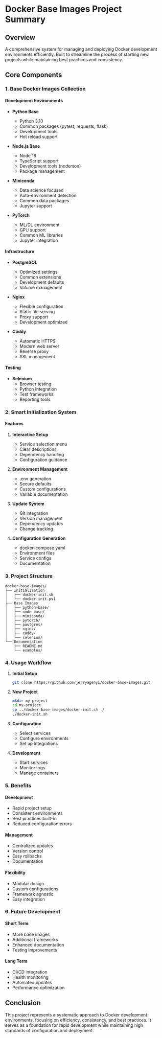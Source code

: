 # Docker Base Images Project Summary

## Overview
A comprehensive system for managing and deploying Docker development environments efficiently. Built to streamline the process of starting new projects while maintaining best practices and consistency.

## Core Components

### 1. Base Docker Images Collection

#### Development Environments
- **Python Base**
  - Python 3.10
  - Common packages (pytest, requests, flask)
  - Development tools
  - Hot reload support

- **Node.js Base**
  - Node 18
  - TypeScript support
  - Development tools (nodemon)
  - Package management

- **Miniconda**
  - Data science focused
  - Auto-environment detection
  - Common data packages
  - Jupyter support

- **PyTorch**
  - ML/DL environment
  - GPU support
  - Common ML libraries
  - Jupyter integration

#### Infrastructure
- **PostgreSQL**
  - Optimized settings
  - Common extensions
  - Development defaults
  - Volume management

- **Nginx**
  - Flexible configuration
  - Static file serving
  - Proxy support
  - Development optimized

- **Caddy**
  - Automatic HTTPS
  - Modern web server
  - Reverse proxy
  - SSL management

#### Testing
- **Selenium**
  - Browser testing
  - Python integration
  - Test frameworks
  - Reporting tools

### 2. Smart Initialization System

#### Features
1. **Interactive Setup**
   - Service selection menu
   - Clear descriptions
   - Dependency handling
   - Configuration guidance

2. **Environment Management**
   - .env generation
   - Secure defaults
   - Custom configurations
   - Variable documentation

3. **Update System**
   - Git integration
   - Version management
   - Dependency updates
   - Change tracking

4. **Configuration Generation**
   - docker-compose.yaml
   - Environment files
   - Service configs
   - Documentation

### 3. Project Structure
```
docker-base-images/
├── Initialization
│   ├── docker-init.sh
│   └── docker-init.ps1
├── Base Images
│   ├── python-base/
│   ├── node-base/
│   ├── miniconda/
│   ├── pytorch/
│   ├── postgres/
│   ├── nginx/
│   ├── caddy/
│   └── selenium/
└── Documentation
    ├── README.md
    └── examples/
```

### 4. Usage Workflow

1. **Initial Setup**
   ```bash
   git clone https://github.com/jerryagenyi/docker-base-images.git
   ```

2. **New Project**
   ```bash
   mkdir my-project
   cd my-project
   cp ../docker-base-images/docker-init.sh ./
   ./docker-init.sh
   ```

3. **Configuration**
   - Select services
   - Configure environments
   - Set up integrations

4. **Development**
   - Start services
   - Monitor logs
   - Manage containers

### 5. Benefits

#### Development
- Rapid project setup
- Consistent environments
- Best practices built-in
- Reduced configuration errors

#### Management
- Centralized updates
- Version control
- Easy rollbacks
- Documentation

#### Flexibility
- Modular design
- Custom configurations
- Framework agnostic
- Easy integration

### 6. Future Development

#### Short Term
- More base images
- Additional frameworks
- Enhanced documentation
- Testing improvements

#### Long Term
- CI/CD integration
- Health monitoring
- Automated updates
- Performance optimization

## Conclusion
This project represents a systematic approach to Docker development environments, focusing on efficiency, consistency, and best practices. It serves as a foundation for rapid development while maintaining high standards of configuration and deployment.
